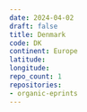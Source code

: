 ```yaml
---
date: 2024-04-02
draft: false
title: Denmark
code: DK
continent: Europe
latitude:
longitude:
repo_count: 1
repositories:
- organic-eprints
---
```



